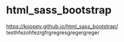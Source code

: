 # html_sass_bootstrap
https://kooppy.github.io/html_sass_bootstrap/
testhfezohfezrgfrgregresgregergreger
